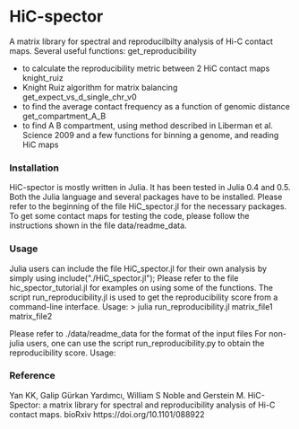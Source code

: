 # HiC-spector

A matrix library for spectral and reproducilbilty analysis of Hi-C contact maps. Several useful functions:
get_reproducibility
  - to calculate the reproducibility metric between 2 HiC contact maps
knight_ruiz
  - Knight Ruiz algorithm for matrix balancing
get_expect_vs_d_single_chr_v0
  - to find the average contact frequency as a function of genomic distance
get_compartment_A_B
  - to find A B compartment, using method described in Liberman et al. Science 2009
and a few functions for binning a genome, and reading HiC maps

<h3>Installation</h3> 
HiC-spector is mostly written in Julia. It has been tested in Julia 0.4 and 0.5. Both the Julia language and several packages have to be installed. Please refer to the beginning of the file HiC_spector.jl for the necessary packages. To get some contact maps for testing the code, please follow the instructions shown in the file data/readme_data.

<h3>Usage</h3>
Julia users can include the file HiC_spector.jl for their own analysis by simply using
include("./HiC_spector.jl");
Please refer to the file hic_spector_tutorial.jl for examples on using some of the functions. 
The script run_reproducibility.jl is used to get the reproducibility score from a command-line interface. Usage:
> julia run_reproducibility.jl matrix_file1 matrix_file2 

Please refer to ./data/readme_data for the format of the input files
For non-julia users, one can use the script run_reproducibility.py to obtain the reproducibility score. Usage:


<h3>Reference</h3>
Yan KK, Galip Gürkan Yardımcı, William S Noble and Gerstein M. HiC-Spector: a matrix library for spectral and reproducibility analysis of Hi-C contact maps. bioRxiv https://doi.org/10.1101/088922
